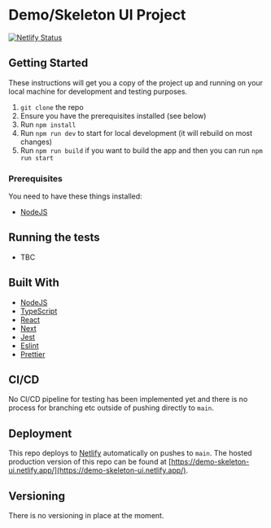 # Demo/Skeleton UI Project

[![Netlify Status](https://api.netlify.com/api/v1/badges/f5b1bcf6-5638-46a0-94d4-3db9b3b9c14d/deploy-status)](https://app.netlify.com/sites/demo-skeleton-ui/deploys)

## Getting Started

These instructions will get you a copy of the project up and running on your local machine for development and testing purposes. 

1. `git clone` the repo
2. Ensure you have the prerequisites installed (see below)
3. Run `npm install`
4. Run `npm run dev` to start for local development (it will rebuild on most changes)
5. Run `npm run build` if you want to build the app and then you can run `npm run start`

### Prerequisites

You need to have these things installed:
- [NodeJS](https://nodejs.org/en/)

## Running the tests

- TBC

## Built With

* [NodeJS](https://nodejs.org/en/)
* [TypeScript](https://www.typescriptlang.org/)
* [React](https://reactjs.org/)
* [Next](https://nextjs.org/)
* [Jest](https://jestjs.io/en/)
* [Eslint](https://eslint.org/)
* [Prettier](https://prettier.io/)

## CI/CD

No CI/CD pipeline for testing has been implemented yet and there is no process for branching etc outside of pushing directly to `main`.

## Deployment

This repo deploys to [Netlify](https://www.netlify.com/) automatically on pushes to `main`.
The hosted production version of this repo can be found at [https://demo-skeleton-ui.netlify.app/](https://demo-skeleton-ui.netlify.app/).

## Versioning

There is no versioning in place at the moment.
